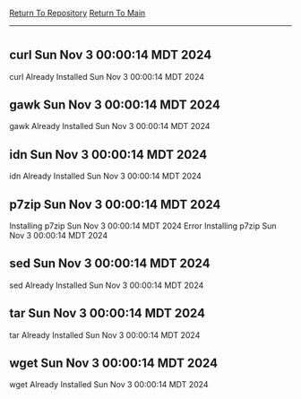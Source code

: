 [Return To Repository](https://github.com/DigitalWarrior/piholeparser/)
[Return To Main](https://github.com/DigitalWarrior/piholeparser/blob/master/RecentRunLogs/Mainlog.md)
____________________________________
# 
## curl Sun Nov  3 00:00:14 MDT 2024
curl Already Installed Sun Nov  3 00:00:14 MDT 2024
## gawk Sun Nov  3 00:00:14 MDT 2024
gawk Already Installed Sun Nov  3 00:00:14 MDT 2024
## idn Sun Nov  3 00:00:14 MDT 2024
idn Already Installed Sun Nov  3 00:00:14 MDT 2024
## p7zip Sun Nov  3 00:00:14 MDT 2024
Installing p7zip Sun Nov  3 00:00:14 MDT 2024
Error Installing p7zip Sun Nov  3 00:00:14 MDT 2024
## sed Sun Nov  3 00:00:14 MDT 2024
sed Already Installed Sun Nov  3 00:00:14 MDT 2024
## tar Sun Nov  3 00:00:14 MDT 2024
tar Already Installed Sun Nov  3 00:00:14 MDT 2024
## wget Sun Nov  3 00:00:14 MDT 2024
wget Already Installed Sun Nov  3 00:00:14 MDT 2024
